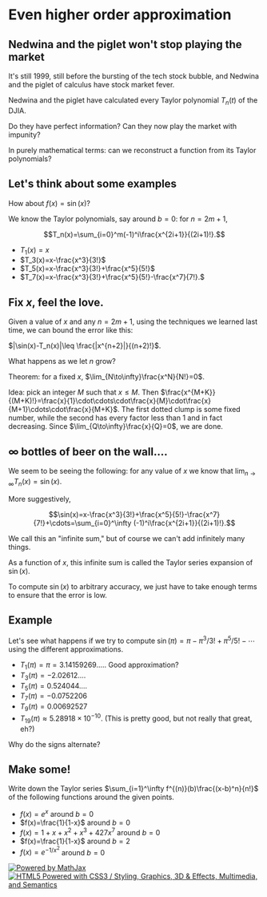 Even higher order approximation
===============================

Nedwina and the piglet won't stop playing the market
----------------------------------------------------

It's still 1999, still before the bursting of the tech stock bubble, and
Nedwina and the piglet of calculus have stock market fever.

Nedwina and the piglet have calculated every Taylor polynomial
$T_n(t)$ of the DJIA.

Do they have perfect information? Can they now play the market with
impunity?

In purely mathematical terms: can we reconstruct a function from its
Taylor polynomials?

Let's think about some examples
-------------------------------

How about $f(x)=\sin(x)$?

We know the Taylor polynomials, say around $b=0$: for $n=2m+1$,

$$T_n(x)=\sum_{i=0}^m(-1)^i\frac{x^{2i+1}}{(2i+1)!}.$$

-   $T_1(x)=x$
-   $T_3(x)=x-\frac{x^3}{3!}$
-   $T_5(x)=x-\frac{x^3}{3!}+\frac{x^5}{5!}$
-   $T_7(x)=x-\frac{x^3}{3!}+\frac{x^5}{5!}-\frac{x^7}{7!}.$

Fix $x$, feel the love.
-------------------------

Given a value of $x$ and any $n=2m+1$, using the techniques we
learned last time, we can bound the error like this:

$|\sin(x)-T_n(x)|\leq \frac{|x^{n+2}|}{(n+2)!}$.

What happens as we let $n$ grow?

Theorem: for a fixed $x$, $\lim_{N\to\infty}\frac{x^N}{N!}=0$.

Idea: pick an integer $M$ such that $x\leq M$. Then
$\frac{x^{M+K}}{(M+K)!}=\frac{x}{1}\cdot\cdots\cdot\frac{x}{M}\cdot\frac{x}{M+1}\cdots\cdot\frac{x}{M+K}$.
The first dotted clump is some fixed number, while the second has every
factor less than $1$ and in fact decreasing. Since
$\lim_{Q\to\infty}\frac{x}{Q}=0$, we are done.

$\infty$ bottles of beer on the wall....
-------------------------------------------

We seem to be seeing the following: for any value of $x$ we know that
$\lim_{n\to\infty}T_n(x)=\sin(x)$.

More suggestively,

$$\sin(x)=x-\frac{x^3}{3!}+\frac{x^5}{5!}-\frac{x^7}{7!}+\cdots=\sum_{i=0}^\infty
(-1)^i\frac{x^{2i+1}}{(2i+1)!}.$$

We call this an "infinite sum," but of course we can't add infinitely
many things.

As a function of $x$, this infinite sum is called the Taylor series
expansion of $\sin(x)$.

To compute $\sin(x)$ to arbitrary accuracy, we just have to take
enough terms to ensure that the error is low.

Example
-------

Let's see what happens if we try to compute
$\sin(\pi)=\pi-\pi^3/3!+\pi^5/5!-\cdots$ using the different
approximations.

-   $T_1(\pi)=\pi=3.14159269....$. Good approximation?
-   $T_3(\pi)=-2.02612....$
-   $T_5(\pi)=0.524044....$
-   $T_7(\pi)=-0.0752206$
-   $T_9(\pi)=0.00692527$
-   $T_{19}(\pi)\approx 5.28918\times 10^{-10}$. (This is pretty
    good, but not really that great, eh?)

Why do the signs alternate?

Make some!
----------

Write down the Taylor series $\sum_{i=1}^\infty
f^{(n)}(b)\frac{(x-b)^n}{n!}$ of the following functions around the
given points.

-   $f(x)=e^x$ around $b=0$
-   $f(x)=\frac{1}{1-x}$ around $b=0$
-   $f(x)=1+x+x^2+x^3+427x^7$ around $b=0$
-   $f(x)=\frac{1}{1-x}$ around $b=2$
-   $f(x)=e^{-1/x^2}$ around $b=0$

[![Powered by
MathJax](http://www.mathjax.org/badge.gif "Powered by MathJax")](http://www.mathjax.org/)[![HTML5
Powered with CSS3 / Styling, Graphics, 3D & Effects, Multimedia, and
Semantics](http://www.w3.org/html/logo/badge/html5-badge-h-css3-graphics-multimedia-semantics.png "HTML5 Powered with CSS3 / Styling, Graphics, 3D & Effects, Multimedia, and Semantics")](http://www.w3.org/html/logo/)

